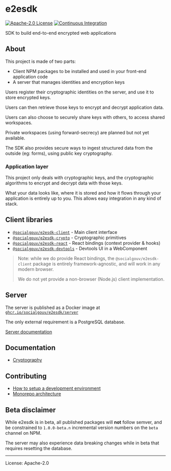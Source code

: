 # e2esdk

[![Apache-2.0 License](https://img.shields.io/github/license/SocialGouv/e2esdk.svg?color=blue)](https://github.com/SocialGouv/e2esdk/blob/main/LICENSE)
[![Continuous Integration](https://github.com/SocialGouv/e2esdk/actions/workflows/ci-cd.yml/badge.svg?branch=beta)](https://github.com/SocialGouv/e2esdk/actions/workflows/ci-cd.yml)

SDK to build end-to-end encrypted web applications

## About

This project is made of two parts:

- Client NPM packages to be installed and used in your front-end application code
- A server that manages identities and encryption keys

Users register their cryptographic identities on the server,
and use it to store encrypted keys.

Users can then retrieve those keys to encrypt and decrypt application data.

Users can also choose to securely share keys with others, to access shared
workspaces.

Private workspaces (using forward-secrecy) are planned but not yet available.

The SDK also provides secure ways to ingest structured data from the outside
(eg: forms), using public key cryptography.

### Application layer

This project only deals with cryptographic keys, and the cryptographic
algorithms to encrypt and decrypt data with those keys.

What your data looks like, where it is stored and how it flows through your
application is entirely up to you. This allows easy integration in any kind of
stack.

## Client libraries

- [`@socialgouv/e2esdk-client`](./packages/client) - Main client interface
- [`@socialgouv/e2esdk-crypto`](./packages/crypto) - Cryptographic primitives
- [`@socialgouv/e2esdk-react`](./packages/react) - React bindings (context provider & hooks)
- [`@socialgouv/e2esdk-devtools`](./packages/devtools) - Devtools UI in a WebComponent

> Note: while we do provide React bindings, the `@socialgouv/e2esdk-client` package is
> entirely framework-agnostic, and will work in any modern browser.
>
> We do not yet provide a non-browser (Node.js) client implementation.

## Server

The server is published as a Docker image at
[`ghcr.io/socialgouv/e2esdk/server`](https://github.com/SocialGouv/e2esdk/pkgs/container/e2esdk%2Fserver)

The only external requirement is a PostgreSQL database.

[Server documentation](./packages/server/README.md)

## Documentation

- [Cryptography](./docs/docs/cryptography)

## Contributing

- [How to setup a development environment](./docs/development-environment.md)
- [Monorepo architecture](./docs/monorepo-architecture.md)

## Beta disclaimer

While e2esdk is in beta, all published packages will **not** follow semver,
and be constrained to `1.0.0-beta.n` incremental version numbers on the `beta`
channel on NPM.

The server may also experience data breaking changes while in beta that requires
resetting the database.

---

License: Apache-2.0
